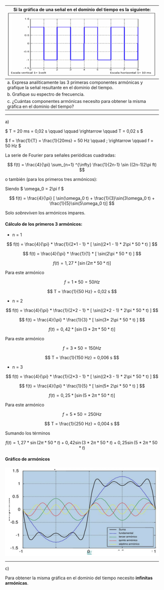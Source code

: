 | Si la gráfica de una señal en el dominio del tiempo es la siguiente: ![3-7](assets/3-7.png)                             |
| ----------------------------------------------------------------------------------------------------------------------- |
| a. Expresa analíticamente las 3 primeras componentes armónicas y grafique la señal resultante en el dominio del tiempo. |
| b. Grafique su espectro de frecuencia.                                                                                  |
| c. ¿Cuántas componentes armónicas necesito para obtener la misma gráfica en el dominio del tiempo?                      |

---

a)

$ T = 20 ms = 0,02 s \qquad \qquad \rightarrow \qquad T = 0,02 s $

$ f = \frac{1}{T} = \frac{1}{20ms} = 50 Hz \qquad \; \rightarrow \qquad f = 50 Hz $

La serie de Fourier para señales periódicas cuadradas:

$$
f(t) = \frac{4}{\pi} \sum_{n=1} ^{\infty} \frac{1}{2n-1} \sin ((2n-1)2\pi ft)
$$

o también (para los primeros tres armónicos):

Siendo $ \omega_0 = 2\pi f $

$$
f(t) = \frac{4}{\pi} [ \sin(\omega_0 t) + \frac{1}{3}\sin(3\omega_0 t) + \frac{1}{5}\sin(5\omega_0 t)]
$$

Solo _sobreviven_ los armónicos impares.

#### Cálculo de los primeros 3 armónicos:

- n = 1

$$
f(t) = \frac{4}{\pi} * \frac{1}{2*1 - 1} * [ \sin((2*1 - 1) * 2\pi * 50 * t) ]
$$

$$
f(t) = \frac{4}{\pi} * \frac{1}{1} * [ \sin(2\pi * 50 * t) ]
$$

$$
f(t) = 1,27 * [ \sin(2\pi * 50 * t) ]
$$

Para este armónico

$$
f = 1 * 50 = 50 Hz
$$

$$
T = \frac{1}{50 Hz} = 0,02 s
$$

- n = 2

$$
f(t) = \frac{4}{\pi} * \frac{1}{2*2 - 1} * [ \sin((2*2 - 1) * 2\pi * 50 * t) ]
$$

$$
f(t) = \frac{4}{\pi} * \frac{1}{3} * [ \sin(3* 2\pi * 50 * t) ]
$$

$$
f(t) = 0,42 * [ \sin(3* 2\pi * 50 * t) ]
$$

Para este armónico

$$
f = 3 * 50 = 150 Hz
$$

$$
T = \frac{1}{150 Hz} = 0,006 s
$$

- n = 3

$$
f(t) = \frac{4}{\pi} * \frac{1}{2*3 - 1} * [ \sin((2*3 - 1) * 2\pi * 50 * t) ]
$$

$$
f(t) = \frac{4}{\pi} * \frac{1}{5} * [ \sin(5* 2\pi * 50 * t) ]
$$

$$
f(t) = 0,25 * [ \sin(5* 2\pi * 50 * t) ]
$$

Para este armónico

$$
f = 5 * 50 = 250 Hz
$$

$$
T = \frac{1}{250 Hz} = 0,004 s
$$

Sumando los términos

$$
f(t) = 1,27 * \sin(2\pi * 50 * t) + 0,42\sin(3*2\pi * 50 * t) + 0,25\sin(5*2\pi * 50 * t)
$$

#### Gráfico de armónicos

![3-7 Gráfico de armónicas](assets/3-7-grafico-de-armonicas.png)

---

c)

Para obtener la misma gráfica en el dominio del tiempo necesito **infinitas armónicas**.
